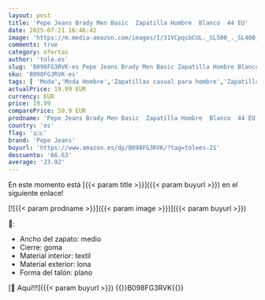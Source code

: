 ```yaml
---
layout: post
title: 'Pepe Jeans Brady Men Basic  Zapatilla Hombre  Blanco  44 EU'
date: 2025-07-21 16:46:42
image: 'https://m.media-amazon.com/images/I/31VCpqsbCUL._SL500_._SL400_.jpg'
comments: true
category: ofertas
author: 'tole.es'
slug: 'B098FG3RVK-es Pepe Jeans Brady Men Basic Zapatilla Hombre Blanco 44 EU'
sku: 'B098FG3RVK-es'
tags: [ 'Moda','Moda Hombre','Zapatillas casual para hombre','Zapatillas deportivas y de moda para hombre','Zapatos para hombre','pepe jeans','zapatilla','🇪🇸', ]
actualPrice: 19.99 EUR
currency: EUR
price: 19.99
comparePrice: 59.9 EUR
prodname: 'Pepe Jeans Brady Men Basic  Zapatilla Hombre  Blanco  44 EU'
country: 'es'
flag: '🇪🇸'
brand: 'Pepe Jeans'
buyurl: 'https://www.amazon.es/dp/B098FG3RVK/?tag=tolees-21'
descuento: '66.63'
average: '23.92'
---
```


En este momento está [{{< param title >}}]({{< param buyurl >}}) en el siguiente enlace!

[![{{< param prodname >}}]({{< param image >}})]({{< param buyurl >}})

🔎:

- Ancho del zapato: medio
- Cierre: goma
- Material interior: textil
- Material exterior: lona
- Forma del talón: plano

[🛒 Aquí!!!]({{< param buyurl >}})
{{<world>}}B098FG3RVK{{</world>}}
